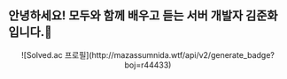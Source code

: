 ## 안녕하세요! 모두와 함께 배우고 듣는 서버 개발자 김준화입니다.👋

<div align = center>
  ![Solved.ac 프로필](http://mazassumnida.wtf/api/v2/generate_badge?boj=r44433)
</div>

<!--
**kimsee8200/kimsee8200** is a ✨ _special_ ✨ repository because its `README.md` (this file) appears on your GitHub profile.

Here are some ideas to get you started:

- 🔭 I’m currently working on ...
- 🌱 I’m currently learning ...
- 👯 I’m looking to collaborate on ...
- 🤔 I’m looking for help with ...
- 💬 Ask me about ...
- 📫 How to reach me: ...
- 😄 Pronouns: ...
- ⚡ Fun fact: ...
-->
